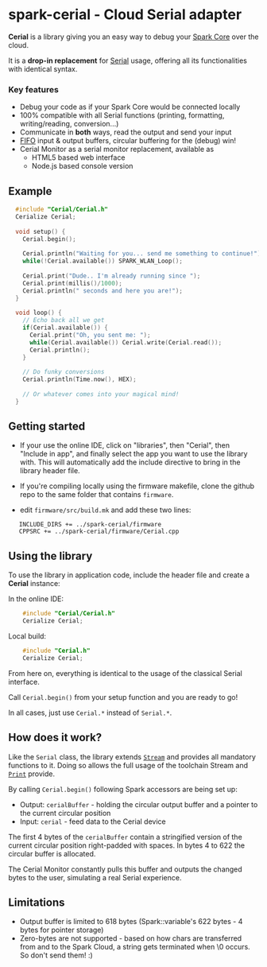 spark-cerial - Cloud Serial adapter
=============================

**Cerial** is a library giving you an easy way to debug your [Spark Core](http://spark.io) over the cloud.

It is a **drop-in replacement** for [Serial](http://docs.spark.io/firmware/#communication-serial) usage, offering all its functionalities with identical syntax.

### Key features

- Debug your code as if your Spark Core would be connected locally
- 100% compatible with all Serial functions (printing, formatting, writing/reading, conversion...)
- Communicate in **both** ways, read the output and send your input
- [FIFO](https://en.wikipedia.org/wiki/FIFO) input & output buffers, circular buffering for the (debug) win!
- Cerial Monitor as a serial monitor replacement, available as
  - HTML5 based web interface 
  - Node.js based console version

## Example
```c++
  #include "Cerial/Cerial.h"
  Cerialize Cerial;
  
  void setup() {
    Cerial.begin();
    
    Cerial.println("Waiting for you... send me something to continue!");
    while(!Cerial.available()) SPARK_WLAN_Loop();
    
    Cerial.print("Dude.. I'm already running since ");
    Cerial.print(millis()/1000);
    Cerial.println(" seconds and here you are!");
  }
  
  void loop() {
    // Echo back all we get
    if(Cerial.available()) {
      Cerial.print("Oh, you sent me: ");
      while(Cerial.available()) Cerial.write(Cerial.read());
      Cerial.println();
    }
      
    // Do funky conversions
    Cerial.println(Time.now(), HEX);
    
    // Or whatever comes into your magical mind!
  }
```
## Getting started

- If your use the online IDE, click on "libraries", then "Cerial", then "Include in app", and finally select the app you want to use the library with. This will automatically add the include directive to bring in the library header file.

- If you're compiling locally using the firmware makefile, clone the github repo to the same folder that contains
`firmware`.
 - edit `firmware/src/build.mk` and add these two lines:

 ```
    INCLUDE_DIRS += ../spark-cerial/firmware
    CPPSRC += ../spark-cerial/firmware/Cerial.cpp
 ```


## Using the library
To use the library in application code, include the header file and create a **Cerial** instance:

In the online IDE:
```c++
    #include "Cerial/Cerial.h"
    Cerialize Cerial;
```

Local build:
```c++
    #include "Cerial.h"
    Cerialize Cerial;
```

From here on, everything is identical to the usage of the classical Serial interface.

Call `Cerial.begin()` from your setup function and you are ready to go!

In all cases, just use `Cerial.*` instead of `Serial.*`.

## How does it work?

Like the `Serial` class, the library extends  [`Stream`](https://github.com/spark/firmware/blob/master/src/spark_wiring_stream.cpp) and provides all mandatory functions to it. Doing so allows the full usage of the toolchain Stream and  [`Print`](https://github.com/spark/firmware/blob/master/src/spark_wiring_print.cpp) provide.

By calling `Cerial.begin()` following Spark accessors are being set up:
- Output: `cerialBuffer` - holding the circular output buffer and a pointer to the current circular position
- Input: `cerial` - feed data to the Cerial device

The first 4 bytes of the `cerialBuffer` contain a stringified version of the current circular position right-padded with spaces. In bytes 4 to 622 the circular buffer is allocated.

The Cerial Monitor constantly pulls this buffer and outputs the changed bytes to the user, simulating a real Serial experience.


## Limitations
* Output buffer is limited to 618 bytes (Spark::variable's 622 bytes - 4 bytes for pointer storage)
* Zero-bytes are not supported - based on how chars are transferred from and to the Spark Cloud, a string gets terminated when \0 occurs. So don't send them! :)
